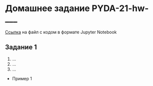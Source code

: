 # Домашнее задание PYDA-21-hw-___
[Cсылка](https://github.com/kagi-kar/PYDA-21_home_works/blob/master/PYDA-21-hw-2) на файл с кодом в формате Jupyter Notebook

## Задание 1
1. ...
1. ...
1. ...

* Пример 1